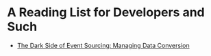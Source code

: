 # A Reading List for Developers and Such

- [The Dark Side of Event Sourcing: Managing Data Conversion](http://files.movereem.nl/2017saner-eventsourcing.pdf)
